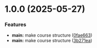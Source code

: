 # 1.0.0 (2025-05-27)


### Features

* **main:** make course structure ([0fae663](github.com/ruslanvaliev-rudn/os-intro/commits/0fae663189b4c841d52838093065d31d1cf38e42))
* **main:** make course structure ([3b271ea](github.com/ruslanvaliev-rudn/os-intro/commits/3b271eaf28e83470dadb0c7253e28506bf3842f6))



